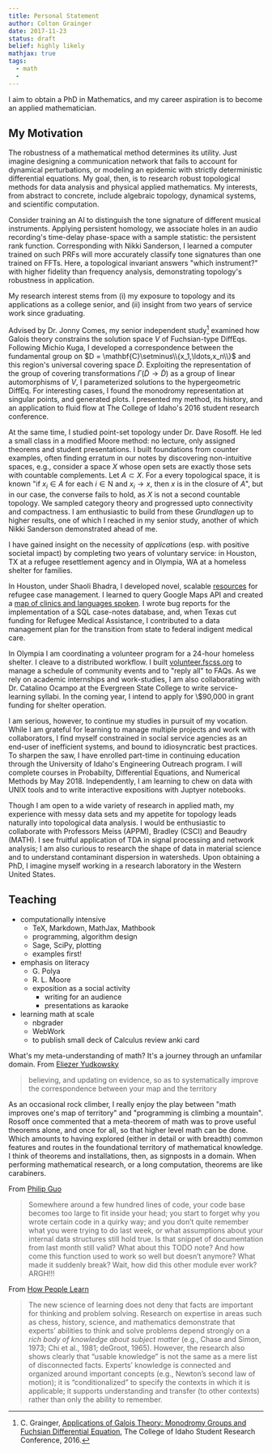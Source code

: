 ```yaml
---
title: Personal Statement
author: Colton Grainger
date: 2017-11-23
status: draft
belief: highly likely
mathjax: true
tags: 
  - math
  - 
---
```


I aim to obtain a PhD in Mathematics, and my career aspiration is to become an applied mathematician. 

## My Motivation 

The robustness of a mathematical method determines its utility. Just imagine designing a communication network that fails to account for dynamical perturbations, or modeling an epidemic with strictly deterministic differential equations. My goal, then, is to research robust topological methods for data analysis and physical applied mathematics. My interests, from abstract to concrete, include algebraic topology, dynamical systems, and scientific computation.

Consider training an AI to distinguish the tone signature of different musical instruments. Applying persistent homology, we associate holes in an audio recording's time-delay phase-space with a sample statistic: the persistent rank function. Corresponding with Nikki Sanderson, I learned a computer trained on such PRFs will more accurately classify tone signatures than one trained on FFTs. Here, a topological invariant answers "which instrument?" with higher fidelity than frequency analysis, demonstrating topology's robustness in application.

My research interest stems from (i) my exposure to topology and its applications as a college senior, and (ii) insight from two years of service work since graduating.

Advised by Dr. Jonny Comes, my senior independent study[^study] examined how Galois theory constrains the solution space $V$ of Fuchsian-type DiffEqs. Following Michio Kuga, I developed a correspondence between the fundamental group on $D = \mathbf{C}\setminus\\{x_1,\ldots,x_n\\}$ and this region's universal covering space $\tilde{D}$. Exploiting the representation of the group of covering transformations $\Gamma(\tilde{D} \to \tilde{D})$ as a group of linear automorphisms of $V$, I parameterized solutions to the hypergeometric DiffEq. For interesting cases, I found the monodromy representation at singular points, and generated plots. I presented my method, its history, and an application to fluid flow at The College of Idaho's 2016 student research conference.

[^study]: C. Grainger, [Applications of Galois Theory: Monodromy Groups and Fuchsian Differential Equation](http://coltongrainger.com/documents/cgrainger_coursework_galois_poster.pdf), The College of Idaho Student Research Conference, 2016.

At the same time, I studied point-set topology under Dr. Dave Rosoff. He led a small class in a modified Moore method: no lecture, only assigned theorems and student presentations. I built foundations from counter examples, often finding erratum in our notes by discovering non-intuitive spaces, e.g., consider a space $X$ whose open sets are exactly those sets with countable complements. Let $A \subset X$. For a every topological space, it is known "if $x_i \in A$ for each $i \in \mathrm{N}$ and $x_i \to x$, then $x$ is in the closure of $A$", but in our case, the converse fails to hold, as $X$ is not a second countable topology. We sampled category theory and progressed upto connectivity and compactness. I am enthusiastic to build from these *Grundlagen* up to higher results, one of which I reached in my senior study, another of which Nikki Sanderson demonstrated ahead of me.

I have gained insight on the necessity of *applications* (esp. with positive societal impact) by completing two years of voluntary service: in Houston, TX at a refugee resettlement agency and in Olympia, WA at a homeless shelter for families.
 
In Houston, under Shaoli Bhadra, I developed novel, scalable [resources](https://github.com/coltongrainger/ymca-resources) for refugee case management. I learned to query Google Maps API and created a [map of clinics and languages spoken](https://drive.google.com/open?id=1kk9yn6-4nifHLIf2tGYbW_7PiYo&usp=sharing). I wrote bug reports for the implementation of a SQL case-notes database, and, when Texas cut funding for Refugee Medical Assistance, I contributed to a data management plan for the transition from state to federal indigent medical care.

In Olympia I am coordinating a volunteer program for a 24-hour homeless shelter. I cleave to a distributed workflow. I built [volunteer.fscss.org](https://volunteer.fscss.org) to manage a schedule of community events and to "reply all" to FAQs. As we rely on academic internships and work-studies, I am also collaborating with Dr. Catalino Ocampo at the Evergreen State College to write service-learning syllabi. In the coming year, I intend to apply for \\$90,000 in grant funding for shelter operation.

I am serious, however, to continue my studies in pursuit of my vocation. While I am grateful for learning to manage multiple projects and work with collaborators, I find myself constrained in social service agencies as an end-user of inefficient systems, and bound to idiosyncratic best practices. To sharpen the saw, I have enrolled part-time in continuing education through the University of Idaho's Engineering Outreach program. I will complete courses in Probabilty, Differential Equations, and Numerical Methods by May 2018. Independently, I am learning to chew on data with UNIX tools and to write interactive expositions with Juptyer notebooks.

Though I am open to a wide variety of research in applied math, my experience with messy data sets and my appetite for topology leads naturally into topological data analysis. I would be enthusiastic to collaborate with Professors Meiss (APPM), Bradley (CSCI) and Beaudry (MATH). I see fruitful application of TDA in signal processing and network analysis; I am also curious to research the shape of data in material science and to understand contaminant dispersion in watersheds. Upon obtaining a PhD, I imagine myself working in a research laboratory in the Western United States.

## Teaching 

- computationally intensive
	- TeX, Markdown, MathJax, Mathbook
	- programming, algorithm design
	- Sage, SciPy, plotting
	- examples first!
- emphasis on literacy
	- G. Polya
	- R. L. Moore
	- exposition as a social activity
		- writing for an audience
		- presentations as karaoke
- learning math at scale
	- nbgrader
	- WebWork
	- to publish small deck of Calculus review anki card

What's my meta-understanding of math? It's a journey through an unfamilar domain. From [Eliezer Yudkowsky](http://lesswrong.com/lw/31/what_do_we_mean_by_rationality/)
> believing, and updating on evidence, so as to systematically improve the correspondence between your map and the territory

As an occasional rock climber, I really enjoy the play between "math improves one's map of territory" and "programming is climbing a mountain". Rosoff once commented that a meta-theorem of math was to prove useful theorems alone, and once for all, so that higher level math can be done. Which amounts to having explored (either in detail or with breadth) common features and routes in the foundational territory of mathematical knowledge. I think of theorems and installations, then, as signposts in a domain. When performing mathematical research, or a long computation, theorems are like carabiners.

From [Philip Guo](https://www.oreilly.com/ideas/code-carabiners-essential-protection-tools-for-safe-programming)
> Somewhere around a few hundred lines of code, your code base becomes too large to fit inside your head; you start to forget why you wrote certain code in a quirky way; and you don’t quite remember what you were trying to do last week, or what assumptions about your internal data structures still hold true. Is that snippet of documentation from last month still valid? What about this TODO note? And how come this function used to work so well but doesn’t anymore? What made it suddenly break? Wait, how did this other module ever work? ARGH!!!

From [How People Learn](https://www.colorado.edu/MCDB/LearningBiology/readings/How-people-learn.pdf) 
> The new science of learning does not deny that facts are important for thinking and problem solving. Research on expertise in areas such as chess, history, science, and mathematics demonstrate that experts’ abilities to think and solve problems depend strongly on a *rich body of knowledge about subject matter* (e.g., Chase and Simon, 1973; Chi et al., 1981; deGroot, 1965).  However, the research also shows clearly that “usable knowledge” is not the same as a mere list of disconnected facts. Experts’ knowledge is connected and organized around important concepts (e.g., Newton’s second law of motion); it is “conditionalized” to specify the contexts in which it is applicable; it supports understanding and transfer (to other contexts) rather than only the ability to remember.

